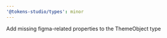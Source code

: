 ```yaml
---
'@tokens-studio/types': minor
---
```


Add missing figma-related properties to the ThemeObject type
